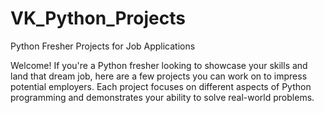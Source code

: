 # VK_Python_Projects


Python Fresher Projects for Job Applications

Welcome! If you're a Python fresher looking to showcase your skills and land that dream job, here are a few projects you can work on to impress potential employers. Each project focuses on different aspects of Python programming and demonstrates your ability to solve real-world problems.
